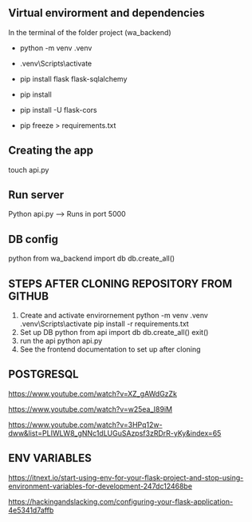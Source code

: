 

## Virtual envirorment and dependencies
In the terminal of the folder project (wa_backend)

- python -m venv .venv
- .venv\Scripts\activate

- pip install flask flask-sqlalchemy
- pip install 
- pip install -U flask-cors
- pip freeze > requirements.txt

## Creating the app
touch api.py

## Run server
Python api.py --> Runs in port 5000

## DB config
python 
from wa_backend import db
db.create_all()

## STEPS AFTER CLONING REPOSITORY FROM GITHUB 

1. Create and activate envirornement 
python -m venv .venv
.venv\Scripts\activate
pip install -r requirements.txt 
2. Set up DB 
python 
from api import db
db.create_all()
exit()
3. run the api
python api.py
4. See the frontend documentation to set up after cloning 

## POSTGRESQL 
https://www.youtube.com/watch?v=XZ_gAWdGzZk

https://www.youtube.com/watch?v=w25ea_I89iM

https://www.youtube.com/watch?v=3HPq12w-dww&list=PLIWLW8_gNNc1dLUGuSAzpsf3zRDrR-yKy&index=65

## ENV VARIABLES
https://itnext.io/start-using-env-for-your-flask-project-and-stop-using-environment-variables-for-development-247dc12468be

https://hackingandslacking.com/configuring-your-flask-application-4e5341d7affb



